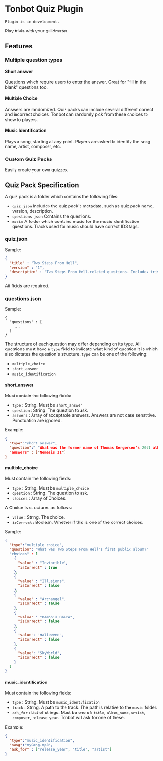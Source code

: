 # Tonbot Quiz Plugin

```
Plugin is in development.
```

Play trivia with your guildmates.

## Features

### Multiple question types
#### Short answer
Questions which require users to enter the answer. Great for "fill in the blank" questions too.

#### Multiple Choice
Answers are randomized. 
Quiz packs can include several different correct and incorrect choices. Tonbot can randomly pick from these choices to show to players. 

#### Music Identification
Plays a song, starting at any point. Players are asked to identify the song name, artist, composer, etc.

### Custom Quiz Packs
Easily create your own quizzes.

## Quiz Pack Specification

A quiz pack is a folder which contains the following files:
* ``quiz.json`` Includes the quiz pack's metadata, such as quiz pack name, version, description.
* ``questions.json`` Contains the questions.
* ``music`` A folder which contains music for the music identification questions. Tracks used for music should have correct ID3 tags.

### quiz.json

Sample:
```json
{
  "title" : "Two Steps From Hell",
  "version" : "1",
  "description" : "Two Steps From Hell-related questions. Includes trivia about Nick Phoenix and Thomas Bergersen."
}
```

All fields are required.

### questions.json

Sample:
```
{
  "questions" : [
    ...
  ]
}
```

The structure of each question may differ depending on its type. All questions must have a ``type`` field to indicate what kind of question it is which also dictates the question's structure. ``type`` can be one of the following:
* ``multiple_choice``
* ``short_answer``
* ``music_identification``

#### short_answer

Must contain the following fields:
* ``type`` : String. Must be ``short_answer``
* ``question`` : String. The question to ask.
* ``answers`` : Array of acceptable answers. Answers are not case senstitive. Punctuation are ignored.

Example: 
```json
{
  "type":"short_answer",
  "question":" "What was the former name of Thomas Bergersen's 2011 album, Illusions?",
  "answers" : ["Nemesis II"]
}
```

#### multiple_choice

Must contain the following fields:
* ``type`` : String. Must be ``multiple_choice``
* ``question`` : String. The question to ask.
* ``choices`` : Array of Choices.

A Choice is structured as follows:
* ``value`` : String. The choice.
* ``isCorrect`` : Boolean. Whether if this is one of the correct choices.

Sample:
```json
{
  "type":"multiple_choice",
  "question": "What was Two Steps From Hell's first public album?"
  "choices" : [
    {
      "value" : "Invincible",
      "isCorrect" : true
    },
    {
      "value" : "Illusions",
      "isCorrect" : false
    },
    {
      "value" : "Archangel",
      "isCorrect" : false
    },
    {
      "value" : "Demon's Dance",
      "isCorrect" : false
    },
    {
      "value": "Halloween",
      "isCorrect" : false
    },
    {
      "value": "SkyWorld",
      "isCorrect" : false
    }
  ]
}
```

#### music_identification

Must contain the following fields:
* ``type`` : String. Must be ``music_identification``
* ``track`` : String. A path to the track. The path is relative to the ``music`` folder.
* ``ask_for`` : List of strings. Must be one of: ``title``, ``album_name``, ``artist``, ``composer``,  ``release_year``. Tonbot will ask for one of these.

Example: 
```json
{
  "type":"music_identification",
  "song":"mySong.mp3",
  "ask_for" : ["release_year", "title", "artist"]
}
```
